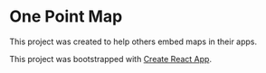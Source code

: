 # One Point Map

This project was created to help others embed maps in their apps.

This project was bootstrapped with [Create React App](https://github.com/facebook/create-react-app).
